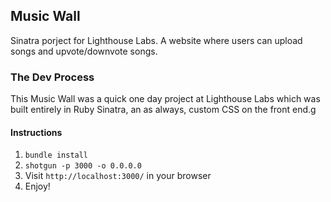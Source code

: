 ## Music Wall

Sinatra porject for Lighthouse Labs. A website where users can upload songs and upvote/downvote songs.

### The Dev Process

This Music Wall was a quick one day project at Lighthouse Labs which was built entirely in Ruby Sinatra, an as always, custom CSS on the front end.g

#### Instructions

1. `bundle install`
2. `shotgun -p 3000 -o 0.0.0.0`
3. Visit `http://localhost:3000/` in your browser
4. Enjoy!

